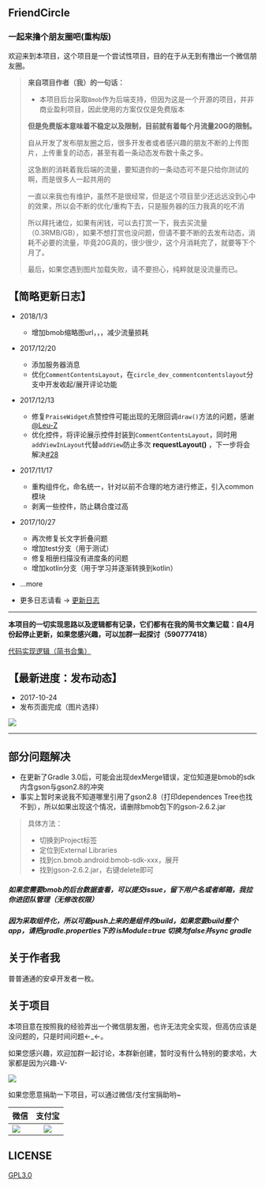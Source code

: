 FriendCircle
---

### 一起来撸个朋友圈吧(重构版)

欢迎来到本项目，这个项目是一个尝试性项目，目的在于从无到有撸出一个微信朋友圈。</br>

>**来自项目作者（我）的一句话：**
>
> - 本项目后台采取`Bmob`作为后端支持，但因为这是一个开源的项目，并非商业盈利项目，因此使用的方案仅仅是免费版本
>
> **但是免费版本意味着不稳定以及限制，目前就有着每个月流量20G的限制。**
>
> 自从开发了发布朋友圈之后，很多开发者或者感兴趣的朋友不断的上传图片，上传重复的动态，甚至有着一条动态发布数十条之多。
>
> 这急剧的消耗着我后端的流量，要知道你的一条动态可不是只给你测试的啊，而是很多人一起共用的
>
> 一直以来我也有维护，虽然不是很经常，但是这个项目至少还远远没到心中的效果，所以会不断的优化/重构下去，只是服务器的压力我真的吃不消
>
> 所以拜托诸位，如果有闲钱，可以去打赏一下，我去买流量（0.3RMB/GB），如果不想打赏也没问题，但请不要不断的去发布动态，消耗不必要的流量，毕竟20G真的，很少很少，这个月消耗完了，就要等下个月了。
>
> 最后，如果您遇到图片加载失败，请不要担心，纯粹就是没流量而已。

【简略更新日志】
---

* 2018/1/3
  * 增加bmob缩略图url，，，减少流量损耗

* 2017/12/20
  * 添加服务器消息
  * 优化`CommentContentsLayout`，在`circle_dev_commentcontentslayout`分支中开发收起/展开评论功能

* 2017/12/13
  * 修复`PraiseWidget`点赞控件可能出现的无限回调`draw()`方法的问题，感谢[@Leu-Z](https://github.com/Leu-Z)
  * 优化控件，将评论展示控件封装到`CommentContentsLayout`，同时用`addViewInLayout`代替`addView`防止多次 **requestLayout()** ，下一步将会解决[#28](https://github.com/razerdp/FriendCircle/issues/28)

* 2017/11/17
  * 重构组件化，命名统一，针对以前不合理的地方进行修正，引入common模块
  * 剥离一些控件，防止耦合度过高

* 2017/10/27
  * 再次修复长文字折叠问题
  * 增加test分支（用于测试）
  * 修复相册扫描没有进度条的问题
  * 增加kotlin分支（用于学习并逐渐转换到kotlin）

*  ...more

* 更多日志请看 → [更新日志](https://github.com/razerdp/FriendCircle/blob/master/UPDATE_LOG.md)

---

**本项目的一切实现思路以及逻辑都有记录，它们都有在我的简书文集记载：自4月份起停止更新，如果您感兴趣，可以加群一起探讨（590777418）**

[代码实现逻辑（简书合集）](http://www.jianshu.com/notebooks/3224048/latest)


【最新进度：发布动态】
---

* 2017-10-24
 * 发布页面完成（图片选择）

![](https://github.com/razerdp/FriendCirclePreview/blob/master/img/device-2017-10-24.gif)

***

部分问题解决
---

* 在更新了Gradle 3.0后，可能会出现dexMerge错误，定位知道是bmob的sdk内含gson与gson2.8的冲突
* 事实上暂时来说我不知道哪里引用了gson2.8（打印dependences Tree也找不到），所以如果出现这个情况，请删除bmob包下的gson-2.6.2.jar

>具体方法：
>  * 切换到Project标签
>  * 定位到External Libraries
>  * 找到cn.bmob.android:bmob-sdk-xxx，展开
>  * 找到gson-2.6.2.jar，右键delete即可

##### 如果您需要bmob的后台数据查看，可以提交issue，留下用户名或者邮箱，我拉你进团队管理（无修改权限）

##### 因为采取组件化，所以可能push上来的是组件的build，如果您要build整个app，请把gradle.properties下的  isModule=true 切换为false并sync gradle


关于作者我
---

普普通通的安卓开发者一枚。

关于项目
---

本项目意在按照我的经验弄出一个微信朋友圈，也许无法完全实现，但高仿应该是没问题的，只是时间问题←_←。

如果您感兴趣，欢迎加群一起讨论，本群新创建，暂时没有什么特别的要求哈，大家都是因为兴趣-V-

![](https://github.com/razerdp/FriendCircle/blob/master/qqgroup.png)



如果您愿意捐助一下项目，可以通过微信/支付宝捐助哟~

|微信         | 支付宝           | 
| ------------- |:-------------:| 
| ![](https://github.com/razerdp/FriendCircle/blob/master/wechat.png)      | ![](https://github.com/razerdp/FriendCircle/blob/master/alipay.png) |




LICENSE
---

[GPL3.0](https://github.com/razerdp/FriendCircle/blob/master/LICENSE)
